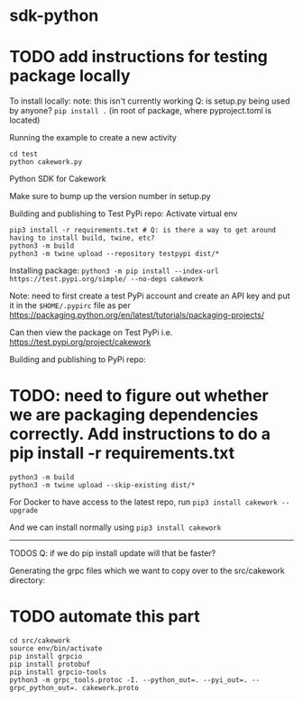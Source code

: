 # sdk-python

# TODO add instructions for testing package locally
To install locally: note: this isn't currently working
Q: is setup.py being used by anyone?
`pip install .` (in root of package, where pyproject.toml is located)

Running the example to create a new activity
```
cd test
python cakework.py
```

Python SDK for Cakework

Make sure to bump up the version number in setup.py

Building and publishing to Test PyPi repo: 
Activate virtual env
```
pip3 install -r requirements.txt # Q: is there a way to get around having to install build, twine, etc? 
python3 -m build
python3 -m twine upload --repository testpypi dist/*
````

Installing package:
`python3 -m pip install --index-url https://test.pypi.org/simple/ --no-deps cakework`

Note: need to first create a test PyPi account and create an API key and put it in the `$HOME/.pypirc` file as per https://packaging.python.org/en/latest/tutorials/packaging-projects/

Can then view the package on Test PyPi i.e. https://test.pypi.org/project/cakework


Building and publishing to PyPi repo:
# TODO: need to figure out whether we are packaging dependencies correctly. Add instructions to do a pip install -r requirements.txt

```
python3 -m build
python3 -m twine upload --skip-existing dist/*
```

For Docker to have access to the latest repo, run
`pip3 install cakework --upgrade` 

And we can install normally using
`pip3 install cakework`


----------------------
TODOS
Q: if we do pip install update will that be faster? 

Generating the grpc files which we want to copy over to the src/cakework directory:
# TODO automate this part
```
cd src/cakework
source env/bin/activate
pip install grpcio
pip install protobuf
pip install grpcio-tools
python3 -m grpc_tools.protoc -I. --python_out=. --pyi_out=. --grpc_python_out=. cakework.proto
```